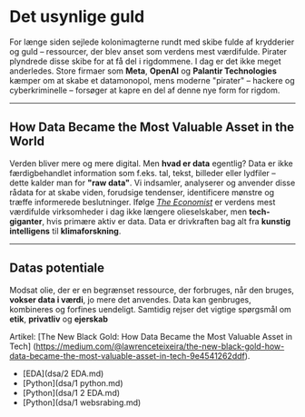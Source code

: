 # Det usynlige guld

For længe siden sejlede kolonimagterne rundt med skibe fulde af krydderier og guld – ressourcer, der blev anset som verdens mest værdifulde. Pirater plyndrede disse skibe for at få del i rigdommene. I dag er det ikke meget anderledes. Store firmaer som **Meta**, **OpenAI** og **Palantir Technologies** kæmper om at skabe et datamonopol, mens moderne "pirater" – hackere og cyberkriminelle – forsøger at kapre en del af denne nye form for rigdom.

---

## How Data Became the Most Valuable Asset in the World

Verden bliver mere og mere digital. Men **hvad er data** egentlig?
Data er ikke færdigbehandlet information som f.eks. tal, tekst, billeder eller lydfiler – dette kalder man for **"raw data"**. Vi indsamler, analyserer og anvender disse rådata for at skabe viden, forudsige tendenser, identificere mønstre og træffe informerede beslutninger.
Ifølge [*The Economist*](https://www.economist.com/) er verdens mest værdifulde virksomheder i dag ikke længere olieselskaber, men **tech-giganter**, hvis primære aktiv er data. Data er drivkraften bag alt fra **kunstig intelligens** til **klimaforskning**.

---

## Datas potentiale

Modsat olie, der er en begrænset ressource, der forbruges, når den bruges, **vokser data i værdi**, jo mere det anvendes. Data kan genbruges, kombineres og forfines uendeligt. Samtidig rejser det vigtige spørgsmål om **etik**, **privatliv** og **ejerskab**


Artikel:
[The New Black Gold: How Data Became the Most Valuable Asset in Tech]
(https://medium.com/@lawrenceteixeira/the-new-black-gold-how-data-became-the-most-valuable-asset-in-tech-9e4541262ddf).


- [EDA](dsa/2 EDA.md)
- [Python](dsa/1 python.md)
- [Python](dsa/1 2 EDA.md)
- [Python](dsa/1 websrabing.md)
